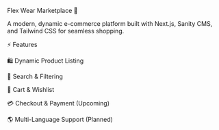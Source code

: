 Flex Wear Marketplace 🚀

A modern, dynamic e-commerce platform built with Next.js, Sanity CMS, and Tailwind CSS for seamless shopping.

⚡ Features

🛍️ Dynamic Product Listing

🔎 Search & Filtering

🛒 Cart & Wishlist

💳 Checkout & Payment (Upcoming)

🌎 Multi-Language Support (Planned)